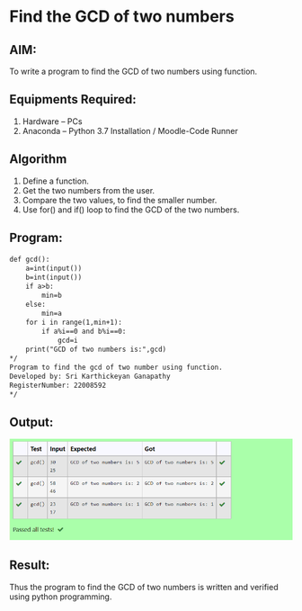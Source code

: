 # Find the GCD of two numbers

## AIM:
To write a program to find the GCD of two numbers using function.

## Equipments Required:
1. Hardware – PCs
2. Anaconda – Python 3.7 Installation / Moodle-Code Runner

## Algorithm
1. Define a function.
2. Get the two numbers from the user.
3. Compare the two values, to find the smaller number.
4. Use for() and if() loop to find the GCD of the two numbers.

## Program:
```
def gcd():
    a=int(input())
    b=int(input())
    if a>b:
        min=b
    else:
        min=a
    for i in range(1,min+1):
        if a%i==0 and b%i==0:
            gcd=i
    print("GCD of two numbers is:",gcd)
*/
Program to find the gcd of two number using function.
Developed by: Sri Karthickeyan Ganapathy
RegisterNumber: 22008592 
*/
```

## Output:
![gcd of two number](./gcd1.png)


## Result:
Thus the program to find the GCD of two numbers is written and verified using python programming.
